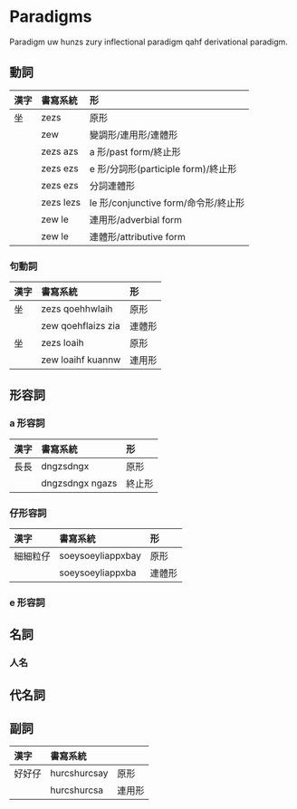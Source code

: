 # Paradigms

Paradigm uw hunzs zury inflectional paradigm qahf derivational paradigm.

## 動詞

| 漢字 | 書寫系統 | 形 |
| :--- | :--- | :--- |
| 坐 | zezs | 原形 |
|| zew | 變調形/連用形/連體形 |
|| zezs azs | a 形/past form/終止形 |
|| zezs ezs | e 形/分詞形(participle form)/終止形 |
|| zezs ezs | 分詞連體形 |
|| zezs lezs | le 形/conjunctive form/命令形/終止形 |
|| zew le | 連用形/adverbial form |
|| zew le | 連體形/attributive form |

### 句動詞

| 漢字 | 書寫系統 | 形 |
| :--- | :--- | :--- |
| 坐 | zezs qoehhwlaih | 原形 |
|| zew qoehflaizs zia | 連體形 |
| 坐 | zezs loaih | 原形 |
|| zew loaihf kuannw | 連用形 |

## 形容詞

### a 形容詞

| 漢字 | 書寫系統 | 形 |
| :--- | :--- | :--- |
| 長長 | dngzsdngx | 原形 |
|| dngzsdngx ngazs | 終止形 |

### 仔形容詞

| 漢字 | 書寫系統 | 形 |
| :--- | :--- | :--- |
| 細細粒仔 | soeysoeyliappxbay | 原形 |
|| soeysoeyliappxba | 連體形 |

### e 形容詞

## 名詞

### 人名

## 代名詞

## 副詞

| 漢字 | 書寫系統 | |
| :--- | :--- | :--- |
| 好好仔 | hurcshurcsay | 原形 |
|| hurcshurcsa | 連用形 |
